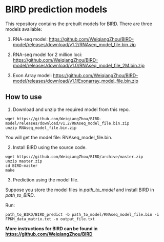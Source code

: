 # BIRD prediction models
This repository contains the prebuilt models for BIRD.
There are three models available:
1. RNA-seq model: 
https://github.com/WeiqiangZhou/BIRD-model/releases/download/v1.2/RNAseq_model_file.bin.zip

2. RNA-seq model for 2 million loci: 
https://github.com/WeiqiangZhou/BIRD-model/releases/download/v1.0/RNAseq_model_file_2M.bin.zip

3. Exon Array model:
https://github.com/WeiqiangZhou/BIRD-model/releases/download/v1.1/Exonarray_model_file.bin.zip

## How to use
1. Download and unzip the required model from this repo.
```
wget https://github.com/WeiqiangZhou/BIRD-model/releases/download/v1.2/RNAseq_model_file.bin.zip
unzip RNAseq_model_file.bin.zip
```
You will get the model file: RNAseq_model_file.bin.

2. Install BIRD using the source code.
```
wget https://github.com/WeiqiangZhou/BIRD/archive/master.zip
unzip master.zip
cd BIRD-master
make
```

3. Prediction using the model file.

Suppose you store the model files in _path_to_model_ and install BIRD in _path_to_BIRD_.

Run:
```
path_to_BIRD/BIRD_predict -b path_to_model/RNAseq_model_file.bin -i FPKM_data_matrix.txt -o output_file.txt
```

**More instructions for BIRD can be found in https://github.com/WeiqiangZhou/BIRD**

